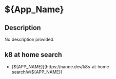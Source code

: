 # ${App_Name}

## Description

No description provided.

## k8 at home search

- [${APP_NAME}](https://nanne.dev/k8s-at-home-search/#/${APP_NAME})
